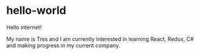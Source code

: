 # hello-world

Hello internet!

My name is  Tres and I am currently interested in learning React, Redux, C# and making progress in my current company. 
